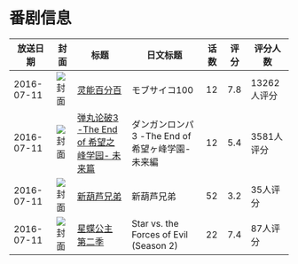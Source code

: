 # 番剧信息

|放送日期|封面|标题|日文标题|话数|评分|评分人数|
|---|---|---|---|---|---|---|
|2016-07-11|![封面](https://lain.bgm.tv/pic/cover/c/2b/85/158316_gz1mM.jpg)|[灵能百分百](https://bangumi.tv/subject/158316)|モブサイコ100|12|7.8|13262人评分|
|2016-07-11|![封面](https://lain.bgm.tv/pic/cover/c/db/9a/158415_mzDLd.jpg)|[弹丸论破3 -The End of 希望之峰学园- 未来篇](https://bangumi.tv/subject/158415)|ダンガンロンパ3 -The End of 希望ヶ峰学園- 未来編|12|5.4|3581人评分|
|2016-07-11|![封面](https://lain.bgm.tv/pic/cover/c/52/65/186780_d9lL0.jpg)|[新葫芦兄弟](https://bangumi.tv/subject/186780)|新葫芦兄弟|52|3.2|35人评分|
|2016-07-11|![封面](https://lain.bgm.tv/pic/cover/c/ef/a6/187225_6w24t.jpg)|[星蝶公主 第二季](https://bangumi.tv/subject/187225)|Star vs. the Forces of Evil (Season 2)|22|7.4|87人评分|
